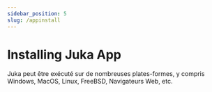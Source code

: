 ```yaml
---
sidebar_position: 5
slug: /appinstall
---
```


# Installing Juka App

Juka peut être exécuté sur de nombreuses plates-formes, y compris Windows, MacOS, Linux, FreeBSD, Navigateurs Web, etc.
